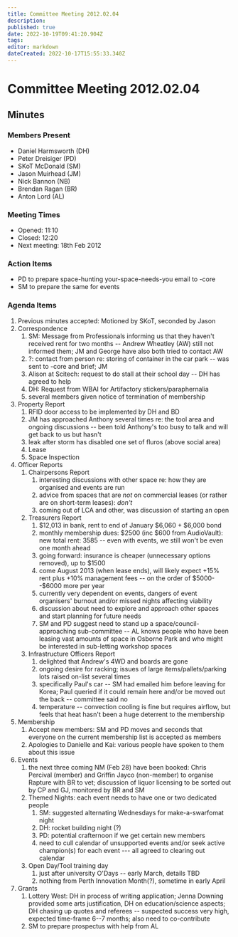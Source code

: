 ```yaml
---
title: Committee Meeting 2012.02.04
description: 
published: true
date: 2022-10-19T09:41:20.904Z
tags: 
editor: markdown
dateCreated: 2022-10-17T15:55:33.340Z
---
```


# Committee Meeting 2012.02.04

## Minutes

### Members Present

-   Daniel Harmsworth (DH)
-   Peter Dreisiger (PD)
-   SKoT McDonald (SM)
-   Jason Muirhead (JM)
-   Nick Bannon (NB)
-   Brendan Ragan (BR)
-   Anton Lord (AL)

### Meeting Times

-   Opened: 11:10
-   Closed: 12:20
-   Next meeting: 18th Feb 2012

### Action Items

-   PD to prepare space-hunting your-space-needs-you email to -core
-   SM to prepare the same for events

### Agenda Items

1.  Previous minutes accepted: Motioned by SKoT, seconded by Jason
2.  Correspondence
    1.  SM: Message from Professionals informing us that they haven't received rent for two months -- Andrew Wheatley (AW) still not informed them; JM and George have also both tried to contact AW
    2.  ?: contact from person re: storing of container in the car park -- was sent to -core and brief; JM
    3.  Alison at Scitech: request to do stall at their school day -- DH has agreed to help
    4.  DH: Request from WBAI for Artifactory stickers/paraphernalia
    5.  several members given notice of termination of membership
3.  Property Report
    1.  RFID door access to be implemented by DH and BD
    2.  JM has approached Anthony several times re: the tool area and ongoing discussions -- been told Anthony's too busy to talk and will get back to us but hasn't
    3.  leak after storm has disabled one set of fluros (above social area)
    4.  Lease
    5.  Space Inspection
4.  Officer Reports
    1.  Chairpersons Report
        1.  interesting discussions with other space re: how they are organised and events are run
        2.  advice from spaces that are *not* on commercial leases (or rather are on short-term leases): *don't*
        3.  coming out of LCA and other, was discussion of starting an open
    2.  Treasurers Report
        1.  \$12,013 in bank, rent to end of January \$6,060 + \$6,000 bond
        2.  monthly membership dues: \$2500 (inc \$600 from AudioVault): new total rent: 3585 -- even with events, we still won't be even one month ahead
        3.  going forward: insurance is cheaper (unnecessary options removed), up to \$1500
        4.  come August 2013 (when lease ends), will likely expect +15% rent plus +10% management fees -- on the order of \$5000--\$6000 more per year
        5.  currently very dependent on events, dangers of event organisers' burnout and/or missed nights affecting viability
        6.  discussion about need to explore and approach other spaces and start planning for future needs
        7.  SM and PD suggest need to stand up a space/council-approaching sub-committee -- AL knows people who have been leasing vast amounts of space in Osborne Park and who might be interested in sub-letting workshop spaces
    3.  Infrastructure Officers Report
        1.  delighted that Andrew's 4WD and boards are gone
        2.  ongoing desire for racking; issues of large items/pallets/parking lots raised on-list several times
        3.  specifically Paul's car -- SM had emailed him before leaving for Korea; Paul queried if it could remain here and/or be moved out the back -- committee said no
        4.  temperature -- convection cooling is fine but requires airflow, but feels that heat hasn't been a huge deterrent to the membership
5.  Membership
    1.  Accept new members: SM and PD moves and seconds that everyone on the current membership list is accepted as members
    2.  Apologies to Danielle and Kai: various people have spoken to them about this issue
6.  Events
    1.  the next three coming NM (Feb 28) have been booked: Chris Percival (member) and Griffin Jayco (non-member) to organise Rapture with BR to vet; discussion of liquor licensing to be sorted out by CP and GJ, monitored by BR and SM
    2.  Themed Nights: each event needs to have one or two dedicated people
        1.  SM: suggested alternating Wednesdays for make-a-swarfomat night
        2.  DH: rocket building night (?)
        3.  PD: potential crafternoon if we get certain new members
        4.  need to cull calendar of unsupported events and/or seek active champion(s) for each event --- all agreed to clearing out calendar
    3.  Open Day/Tool training day
        1.  just after university O'Days -- early March, details TBD
        2.  nothing from Perth Innovation Month(?), sometime in early April
7.  Grants
    1.  Lottery West: DH in process of writing application; Jenna Downing provided some arts justification, DH on education/science aspects; DH chasing up quotes and referees -- suspected success very high, expected time-frame 6--7 months; also need to co-contribute
    2.  SM to prepare prospectus with help from AL
